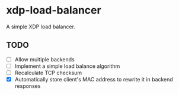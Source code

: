 # xdp-load-balancer
A simple XDP load balancer.

## TODO
- [ ] Allow multiple backends
- [ ] Implement a simple load balance algorithm
- [ ] Recalculate TCP checksum
- [x] Automatically store client's MAC address to rewrite it in backend responses 
